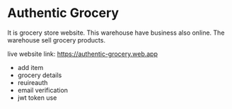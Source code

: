 # Authentic Grocery
It is grocery store website. This warehouse have business also online. The warehouse sell grocery products.




live website link: https://authentic-grocery.web.app
- add item
- grocery details
- reuireauth
- email verification
- jwt token use
